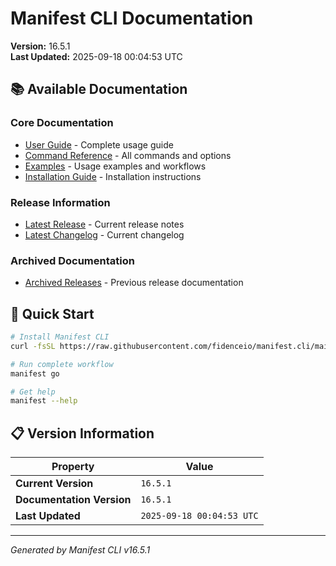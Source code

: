 # Manifest CLI Documentation

**Version:** 16.5.1  
**Last Updated:** 2025-09-18 00:04:53 UTC

## 📚 Available Documentation

### Core Documentation
- [User Guide](USER_GUIDE.md) - Complete usage guide
- [Command Reference](COMMAND_REFERENCE.md) - All commands and options
- [Examples](EXAMPLES.md) - Usage examples and workflows
- [Installation Guide](INSTALLATION.md) - Installation instructions

### Release Information
- [Latest Release](RELEASE_v16.5.1.md) - Current release notes
- [Latest Changelog](CHANGELOG_v16.5.1.md) - Current changelog

### Archived Documentation
- [Archived Releases](zArchive/) - Previous release documentation

## 🚀 Quick Start

```bash
# Install Manifest CLI
curl -fsSL https://raw.githubusercontent.com/fidenceio/manifest.cli/main/install-cli.sh | bash

# Run complete workflow
manifest go

# Get help
manifest --help
```

## 📋 Version Information

| Property | Value |
|----------|-------|
| **Current Version** | `16.5.1` |
| **Documentation Version** | `16.5.1` |
| **Last Updated** | `2025-09-18 00:04:53 UTC` |

---
*Generated by Manifest CLI v16.5.1*
